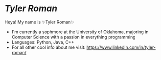 # *Tyler Roman*
Heya! My name is ✨Tyler Roman✨
* I'm currently a sophmore at the University of Oklahoma, majoring in Computer Science with a
passion in everything programming
* Languages: Python, Java, C++
* For all other cool info about me visit: https://www.linkedin.com/in/tyler-roman/
